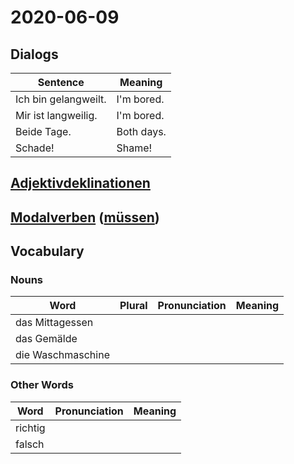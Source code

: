 # 2020-06-09

## Dialogs

| Sentence             | Meaning    |
| -------------------- | ---------- |
| Ich bin gelangweilt. | I'm bored. |
| Mir ist langweilig.  | I'm bored. |
| Beide Tage.          | Both days. |
| Schade!              | Shame!     |

## [Adjektivdeklinationen](../Grammar/Adjektivdeklinationen.md)

## [Modalverben](../Grammar/Modalverben.md) ([müssen](../Grammar/Modalverben.md#müssen))

## Vocabulary

### Nouns

| Word              | Plural | Pronunciation | Meaning |
| ----------------- | ------ | ------------- | ------- |
| das Mittagessen   |        |               |         |
| das Gemälde       |        |               |         |
| die Waschmaschine |        |               |         |

### Other Words

| Word    | Pronunciation | Meaning |
| ------- | ------------- | ------- |
| richtig |               |         |
| falsch  |               |         |

